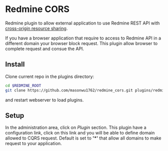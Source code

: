 # Redmine CORS

Redmine plugin to allow external application to use Redmine REST API with [cross-origin resource sharing](http://en.wikipedia.org/wiki/Cross-origin_resource_sharing).

If you have a browser application that require to access to Redmine API in a different domain your browser block request. This plugin allow browser to complete request and consue the API.

## Install

Clone current repo in the plugins directory:

```bash
cd $REDMINE_ROOT
git clone https://github.com/masonwu1762/redmine_cors.git plugins/redmine_cors
```

and restart webserver to load plugins.

## Setup

In the administration area, click on *Plugin* section. This plugin have a configuration link, click on this link 
and you will be able to define domain allowed to CQRS request. Default is set to **'*'** that allow all domains to make request to your application.
